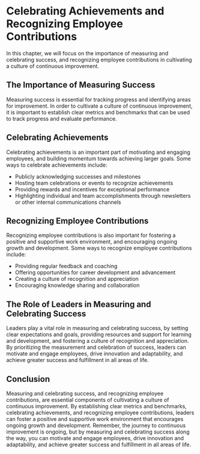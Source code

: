 Celebrating Achievements and Recognizing Employee Contributions
=============================================================================================================

In this chapter, we will focus on the importance of measuring and celebrating success, and recognizing employee contributions in cultivating a culture of continuous improvement.

The Importance of Measuring Success
-----------------------------------

Measuring success is essential for tracking progress and identifying areas for improvement. In order to cultivate a culture of continuous improvement, it is important to establish clear metrics and benchmarks that can be used to track progress and evaluate performance.

Celebrating Achievements
------------------------

Celebrating achievements is an important part of motivating and engaging employees, and building momentum towards achieving larger goals. Some ways to celebrate achievements include:

* Publicly acknowledging successes and milestones
* Hosting team celebrations or events to recognize achievements
* Providing rewards and incentives for exceptional performance
* Highlighting individual and team accomplishments through newsletters or other internal communications channels

Recognizing Employee Contributions
----------------------------------

Recognizing employee contributions is also important for fostering a positive and supportive work environment, and encouraging ongoing growth and development. Some ways to recognize employee contributions include:

* Providing regular feedback and coaching
* Offering opportunities for career development and advancement
* Creating a culture of recognition and appreciation
* Encouraging knowledge sharing and collaboration

The Role of Leaders in Measuring and Celebrating Success
--------------------------------------------------------

Leaders play a vital role in measuring and celebrating success, by setting clear expectations and goals, providing resources and support for learning and development, and fostering a culture of recognition and appreciation. By prioritizing the measurement and celebration of success, leaders can motivate and engage employees, drive innovation and adaptability, and achieve greater success and fulfillment in all areas of life.

Conclusion
----------

Measuring and celebrating success, and recognizing employee contributions, are essential components of cultivating a culture of continuous improvement. By establishing clear metrics and benchmarks, celebrating achievements, and recognizing employee contributions, leaders can foster a positive and supportive work environment that encourages ongoing growth and development. Remember, the journey to continuous improvement is ongoing, but by measuring and celebrating success along the way, you can motivate and engage employees, drive innovation and adaptability, and achieve greater success and fulfillment in all areas of life.
